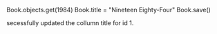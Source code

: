 Book.objects.get(1984)
Book.title = "Nineteen Eighty-Four"
Book.save()

secessfully updated the collumn title for id 1.